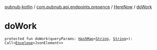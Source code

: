 [pubnub-kotlin](../../index.md) / [com.pubnub.api.endpoints.presence](../index.md) / [HereNow](index.md) / [doWork](./do-work.md)

# doWork

`protected fun doWork(queryParams: `[`HashMap`](https://docs.oracle.com/javase/6/docs/api/java/util/HashMap.html)`<`[`String`](https://kotlinlang.org/api/latest/jvm/stdlib/kotlin/-string/index.html)`, `[`String`](https://kotlinlang.org/api/latest/jvm/stdlib/kotlin/-string/index.html)`>): Call<`[`Envelope`](../../com.pubnub.api.models.server/-envelope/index.md)`<JsonElement>>`